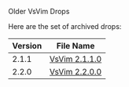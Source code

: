Older VsVim Drops

Here are the set of archived drops:

| Version | File Name |
| --- | --- | 
| 2.1.1 | [VsVim 2.1.1.0](https://vsvim.blob.core.windows.net/drops/VsVim-2.1.1.0.vsix)
| 2.2.0 | [VsVim 2.2.0.0](https://vsvim.blob.core.windows.net/drops/VsVim-2.2.0.0.vsix)